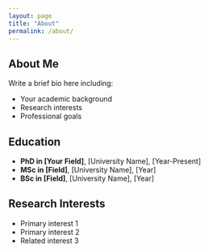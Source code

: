 ```yaml
---
layout: page
title: "About"
permalink: /about/
---
```


## About Me

Write a brief bio here including:
- Your academic background
- Research interests
- Professional goals

## Education

- **PhD in [Your Field]**, [University Name], [Year-Present]
- **MSc in [Field]**, [University Name], [Year]
- **BSc in [Field]**, [University Name], [Year]

## Research Interests

- Primary interest 1
- Primary interest 2
- Related interest 3
